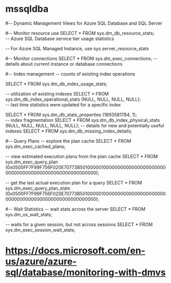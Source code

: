 # mssqldba

#-- Dynamic Management Views for Azure SQL Database and SQL Server

#-- Monitor resource use
SELECT * FROM sys.dm_db_resource_stats;				
-- Azure SQL Database service tier usage statistics
													
-- For Azure SQL Managed Instance, use sys.server_resource_stats

#-- Monitor connections
SELECT * FROM sys.dm_exec_connections;				-- details about current instance or database connections


#-- Index management
-- counts of existing index operations

SELECT * FROM sys.dm_db_index_usage_stats;			

-- utilization of existing indexes
SELECT * FROM sys.dm_db_index_operational_stats 
						(NULL, NULL, NULL, NULL);	
-- last time statistics were updated for a specific index

SELECT * FROM sys.dm_db_stats_properties 
						(1893581784, 1);	
-- index fragmentation
SELECT * FROM sys.dm_db_index_physical_stats
					(NULL, NULL, NULL, NULL, NULL);	
-- details for new and potentially useful indexes 
SELECT * FROM sys.dm_db_missing_index_details;		


#-- Query Plans
-- explore the plan cache
SELECT * FROM sys.dm_exec_cached_plans;				

-- view estimated execution plans from the plan cache
SELECT * FROM sys.dm_exec_query_plan
	(0x0500FF7F99F756F020E70773B501000001000000000000000000000000000000000000000000000000000000);

-- get the last actual execution plan for a query
SELECT * FROM sys.dm_exec_query_plan_stats
	(0x0500FF7F99F756F020E70773B501000001000000000000000000000000000000000000000000000000000000);
													
													

#-- Wait Statistics
-- wait stats across the server
SELECT * FROM sys.dm_os_wait_stats;					

-- waits for a given session, but not across sessions
SELECT * FROM sys.dm_exec_session_wait_stats;		


 
# https://docs.microsoft.com/en-us/azure/azure-sql/database/monitoring-with-dmvs
 
